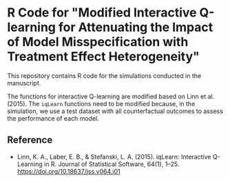 # R Code for "Modified Interactive Q-learning for Attenuating the Impact of Model Misspecification with Treatment Effect Heterogeneity"

This repository contains R code for the simulations conducted in the manuscript.

The functions for interactive Q-learning are modified based on Linn et al. (2015). The `iqLearn` functions need to be modified because, in the simulation, we use a test dataset with all counterfactual outcomes to assess the performance of each model.

## Reference
* Linn, K. A., Laber, E. B., & Stefanski, L. A. (2015). iqLearn: Interactive Q-Learning in R. Journal of Statistical Software, 64(1), 1–25. https://doi.org/10.18637/jss.v064.i01
